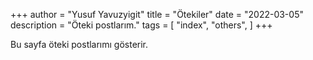 +++
author = "Yusuf Yavuzyigit"
title = "Ötekiler"
date = "2022-03-05"
description = "Öteki postlarım."
tags = [
	"index",
    "others",
]
+++

Bu sayfa öteki postlarımı gösterir.
<!--more-->

